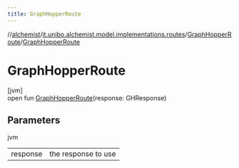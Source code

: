 ```yaml
---
title: GraphHopperRoute
---
```

//[alchemist](../../../index.html)/[it.unibo.alchemist.model.implementations.routes](../index.html)/[GraphHopperRoute](index.html)/[GraphHopperRoute](-graph-hopper-route.html)



# GraphHopperRoute



[jvm]\
open fun [GraphHopperRoute](-graph-hopper-route.html)(response: GHResponse)



## Parameters


jvm

| | |
|---|---|
| response | the response to use |




